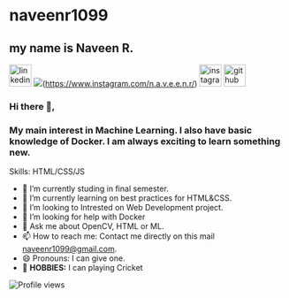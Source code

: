# naveenr1099
## my name is Naveen R.

[<img src='https://cdn.jsdelivr.net/npm/simple-icons@3.0.1/icons/linkedin.svg' alt='linkedin' height='40'>](https://www.linkedin.com/in/https://www.linkedin.com/in/naveen-r-b28336212/)
![](instagram.png/width="10"/height="10")(https://www.instagram.com/n.a.v.e.e.n.r/)
[<img src='https://cdn.jsdelivr.net/npm/simple-icons@3.0.1/icons/instagram.svg' alt='instagram' height='40'>](https://www.instagram.com/n.a.v.e.e.n.r/) 
[<img src='https://cdn.jsdelivr.net/npm/simple-icons@3.0.1/icons/github.svg' alt='github' height='40'>](https://github.com/naveenr1099) 
### Hi there 👋,
### My main interest in Machine Learning. I also have basic knowledge of Docker. I am always exciting to learn something new.
Skills: HTML/CSS/JS

*  🔭 I’m currently studing in final semester.
*  🌱 I’m currently learning on best practices for HTML&CSS.
*  💭 I’m looking to Intrested on Web Development project.
*  🤔 I’m looking for help with  Docker 
*  💬 Ask me about  OpenCV, HTML or ML. 
*  📫 How to reach me: Contact me directly on this mail naveenr1099@gmail.com.
*  😄 Pronouns: I can give one.
*  🎳 **HOBBIES:** I can playing Cricket

 
 ![Profile views](https://gpvc.arturio.dev/naveenr1099) 
